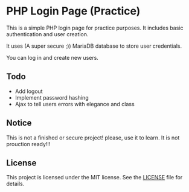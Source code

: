 # PHP Login Page (Practice)

This is a simple PHP login page for practice purposes. It includes basic authentication and user creation.

It uses (A super secure ;)) MariaDB database to store user credentials.

You can log in and create new users.

## Todo

- Add logout
- Implement password hashing
- Ajax to tell users errors with elegance and class

## Notice
This is not a finished or secure project! please, use it to learn. It is not prouction ready!!!

## License
This project is licensed under the MIT license. See the [LICENSE](LICENSE.txt) file for details.